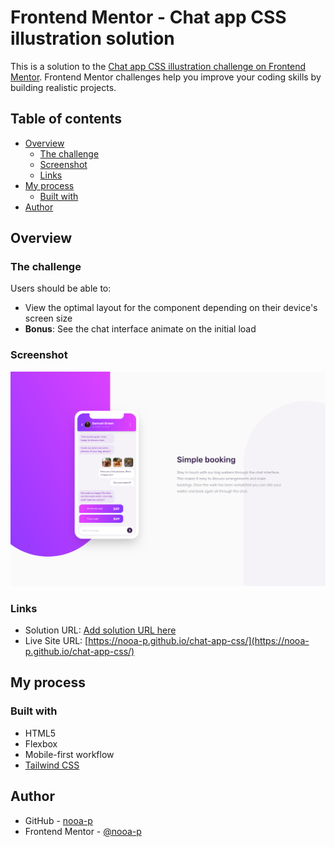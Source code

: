 # Frontend Mentor - Chat app CSS illustration solution

This is a solution to the [Chat app CSS illustration challenge on Frontend Mentor](https://www.frontendmentor.io/challenges/chat-app-css-illustration-O5auMkFqY). Frontend Mentor challenges help you improve your coding skills by building realistic projects. 

## Table of contents

- [Overview](#overview)
  - [The challenge](#the-challenge)
  - [Screenshot](#screenshot)
  - [Links](#links)
- [My process](#my-process)
  - [Built with](#built-with)
- [Author](#author)

## Overview

### The challenge

Users should be able to:

- View the optimal layout for the component depending on their device's screen size
- **Bonus**: See the chat interface animate on the initial load

### Screenshot

![](./screenshot.jpg)

### Links

- Solution URL: [Add solution URL here](https://your-solution-url.com)
- Live Site URL: [https://nooa-p.github.io/chat-app-css/](https://nooa-p.github.io/chat-app-css/)

## My process

### Built with

- HTML5
- Flexbox
- Mobile-first workflow
- [Tailwind CSS](https://tailwindcss.com/)

## Author

- GitHub - [nooa-p](https://github.com/nooa-p)
- Frontend Mentor - [@nooa-p](https://www.frontendmentor.io/profile/nooa-p)